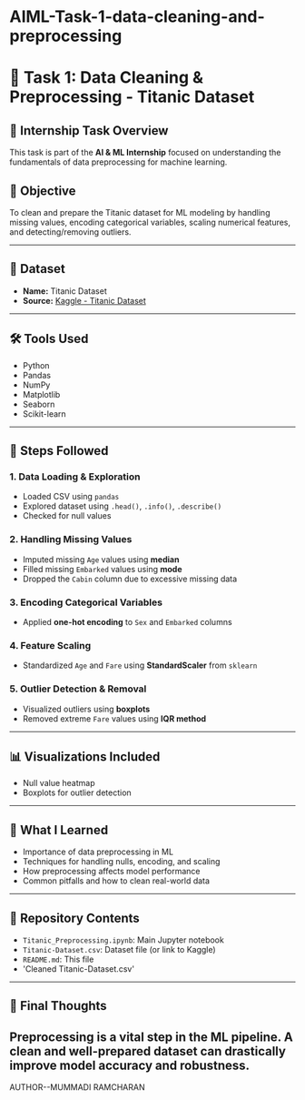 # AIML-Task-1-data-cleaning-and-preprocessing
# 🧹 Task 1: Data Cleaning & Preprocessing - Titanic Dataset

## 📌 Internship Task Overview
This task is part of the **AI & ML Internship** focused on understanding the fundamentals of data preprocessing for machine learning.

## 🎯 Objective
To clean and prepare the Titanic dataset for ML modeling by handling missing values, encoding categorical variables, scaling numerical features, and detecting/removing outliers.

---

## 📂 Dataset
- **Name:** Titanic Dataset  
- **Source:** [Kaggle - Titanic Dataset](https://www.kaggle.com/datasets/yasserh/titanic-dataset)

---

## 🛠️ Tools Used
- Python
- Pandas
- NumPy
- Matplotlib
- Seaborn
- Scikit-learn

---

## 🧪 Steps Followed

### 1. Data Loading & Exploration
- Loaded CSV using `pandas`
- Explored dataset using `.head()`, `.info()`, `.describe()`
- Checked for null values

### 2. Handling Missing Values
- Imputed missing `Age` values using **median**
- Filled missing `Embarked` values using **mode**
- Dropped the `Cabin` column due to excessive missing data

### 3. Encoding Categorical Variables
- Applied **one-hot encoding** to `Sex` and `Embarked` columns

### 4. Feature Scaling
- Standardized `Age` and `Fare` using **StandardScaler** from `sklearn`

### 5. Outlier Detection & Removal
- Visualized outliers using **boxplots**
- Removed extreme `Fare` values using **IQR method**

---

## 📊 Visualizations Included
- Null value heatmap
- Boxplots for outlier detection

---

## 📖 What I Learned
- Importance of data preprocessing in ML
- Techniques for handling nulls, encoding, and scaling
- How preprocessing affects model performance
- Common pitfalls and how to clean real-world data

---

## 📁 Repository Contents
- `Titanic_Preprocessing.ipynb`: Main Jupyter notebook
- `Titanic-Dataset.csv`: Dataset file (or link to Kaggle)
- `README.md`: This file
- 'Cleaned Titanic-Dataset.csv'
---
## 💬 Final Thoughts
Preprocessing is a vital step in the ML pipeline. A clean and well-prepared dataset can drastically improve model accuracy and robustness.
---
AUTHOR--MUMMADI RAMCHARAN

